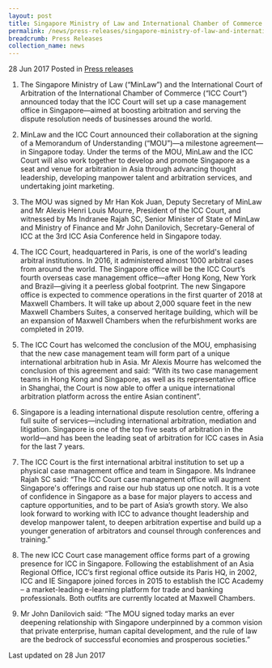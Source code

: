 ```yaml
---
layout: post
title: Singapore Ministry of Law and International Chamber of Commerce sign MOU to boost arbitration
permalink: /news/press-releases/singapore-ministry-of-law-and-international-chamber-of-commerce-
breadcrumb: Press Releases
collection_name: news
---
```


28 Jun 2017 Posted in [Press releases](/news/press-releases)

1. The Singapore Ministry of Law (“MinLaw”) and the International Court of Arbitration of the International Chamber of Commerce (“ICC Court”) announced today that the ICC Court will set up a case management office in Singapore—aimed at boosting arbitration and serving the dispute resolution needs of businesses around the world. 

2. MinLaw and the ICC Court announced their collaboration at the signing of a Memorandum of Understanding (“MOU”)—a milestone agreement—in Singapore today. Under the terms of the MOU, MinLaw and the ICC Court will also work together to develop and promote Singapore as a seat and venue for arbitration in Asia through advancing thought leadership, developing manpower talent and arbitration services, and undertaking joint marketing.

3. The MOU was signed by Mr Han Kok Juan, Deputy Secretary of MinLaw and Mr Alexis Henri Louis Mourre, President of the ICC Court, and witnessed by Ms Indranee Rajah SC, Senior Minister of State of MinLaw and Ministry of Finance and Mr John Danilovich, Secretary-General of ICC at the 3rd ICC Asia Conference held in Singapore today.

4. The ICC Court, headquartered in Paris, is one of the world's leading arbitral institutions. In 2016, it administered almost 1000 arbitral cases from around the world. The Singapore office will be the ICC Court’s fourth overseas case management office—after Hong Kong, New York and Brazil—giving it a peerless global footprint. The new Singapore office is expected to commence operations in the first quarter of 2018 at Maxwell Chambers. It will take up about 2,000 square feet in the new Maxwell Chambers Suites, a conserved heritage building, which will be an expansion of Maxwell Chambers when the refurbishment works are completed in 2019. 

5. The ICC Court has welcomed the conclusion of the MOU, emphasising that the new case management team will form part of a unique international arbitration hub in Asia. Mr Alexis Mourre has welcomed the conclusion of this agreement and said: “With its two case management teams in Hong Kong and Singapore, as well as its representative office in Shanghai, the Court is now able to offer a unique international arbitration platform across the entire Asian continent”.  

6. Singapore is a leading international dispute resolution centre, offering a full suite of services—including international arbitration, mediation and litigation. Singapore is one of the top five seats of arbitration in the world—and has been the leading seat of arbitration for ICC cases in Asia for the last 7 years. 

7. The ICC Court is the first international arbitral institution to set up a physical case management office and team in Singapore. Ms Indranee Rajah SC said: “The ICC Court case management office will augment Singapore's offerings and raise our hub status up one notch. It is a vote of confidence in Singapore as a base for major players to access and capture opportunities, and to be part of Asia’s growth story. We also look forward to working with ICC to advance thought leadership and develop manpower talent, to deepen arbitration expertise and build up a younger generation of arbitrators and counsel through conferences and training.” 

8. The new ICC Court case management office forms part of a growing presence for ICC in Singapore. Following the establishment of an Asia Regional Office, ICC’s first regional office outside its Paris HQ, in 2002, ICC and IE Singapore joined forces in 2015 to establish the ICC Academy – a market-leading e-learning platform for trade and banking professionals. Both outfits are currently located at Maxwell Chambers.

9. Mr John Danilovich said: “The MOU signed today marks an ever deepening relationship with Singapore underpinned by a common vision that private enterprise, human capital development, and the rule of law are the bedrock of successful economies and prosperous societies.”


<p class="right-side-updated">Last updated on 28 Jun 2017</p> 
